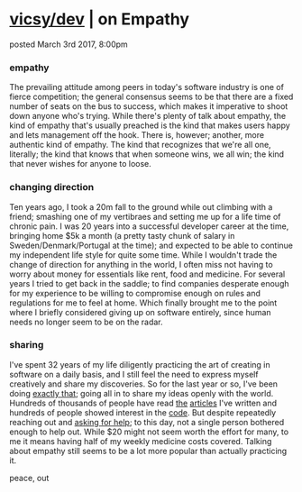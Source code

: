 # [vicsy/dev](https://github.com/codr4life/vicsydev) | on Empathy
posted March 3rd 2017, 8:00pm

### empathy
The prevailing attitude among peers in today's software industry is one of fierce competition; the general consensus seems to be that there are a fixed number of seats on the bus to success, which makes it imperative to shoot down anyone who's trying. While there's plenty of talk about empathy, the kind of empathy that's usually preached is the kind that makes users happy and lets management off the hook. There is, however; another, more authentic kind of empathy. The kind that recognizes that we're all one, literally; the kind that knows that when someone wins, we all win; the kind that never wishes for anyone to loose.

### changing direction
Ten years ago, I took a 20m fall to the ground while out climbing with a friend; smashing one of my vertibraes and setting me up for a life time of chronic pain. I was 20 years into a successful developer career at the time, bringing home $5k a month (a pretty tasty chunk of salary in Sweden/Denmark/Portugal at the time); and expected to be able to continue my independent life style for quite some time. While I wouldn't trade the change of direction for anything in the world, I often miss not having to worry about money for essentials like rent, food and medicine. For several years I tried to get back in the saddle; to find companies desperate enough for my experience to be willing to compromise enough on rules and regulations for me to feel at home. Which finally brought me to the point where I briefly considered giving up on software entirely, since human needs no longer seem to be on the radar.

### sharing
I've spent 32 years of my life diligently practicing the art of creating in software on a daily basis, and I still feel the need to express myself creatively and share my discoveries. So for the last year or so, I've been doing [exactly that](https://github.com/codr4life); going all in to share my ideas openly with the world. Hundreds of thousands of people have read [the](http://vicsydev.blogspot.de/) [articles](https://github.com/codr4life/vicsydev) I've written and hundreds of people showed interest in the [code](https://github.com/codr4life). But despite repeatedly reaching out and [asking for help](https://www.paypal.me/c4life); to this day, not a single person bothered enough to help out. While $20 might not seem worth the effort for many, to me it means having half of my weekly medicine costs covered. Talking about empathy still seems to be a lot more popular than actually practicing it.

peace, out

